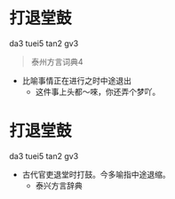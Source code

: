 # 打退堂鼓
da3 tuei5 tan2 gv3
> 泰州方言词典4
- 比喻事情正在进行之时中途退出
  - 这件事上头都～唻，你还弄个梦吖。

# 打退堂鼓
da3 tuei5 tan2 gv3
+ 古代官吏退堂时打鼓。今多喻指中途退缩。
  * 泰兴方言辞典
